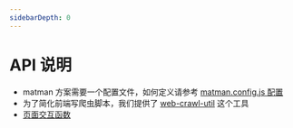 ```yaml
---
sidebarDepth: 0
---
```


# API 说明


- matman 方案需要一个配置文件，如何定义请参考 [matman.config.js 配置](./matman-config.md)
- 为了简化前端写爬虫脚本，我们提供了 [web-crawl-util](./web-crawl-util.md) 这个工具
- [页面交互函数](./interact-with-the-page.md) 